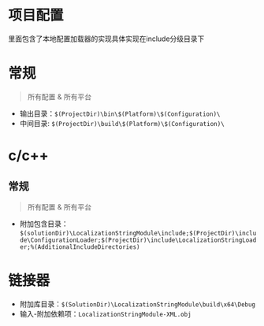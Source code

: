 # 项目配置

里面包含了本地配置加载器的实现具体实现在include分级目录下

# 常规

> 所有配置 & 所有平台

- 输出目录：`$(ProjectDir)\bin\$(Platform)\$(Configuration)\`
- 中间目录:  `$(ProjectDir)\build\$(Platform)\$(Configuration)\`

# c/c++

## 常规

> 所有配置 & 所有平台

- 附加包含目录：`$(solutionDir)\LocalizationStringModule\include;$(ProjectDir)\include\ConfigurationLoader;$(ProjectDir)\include\LocalizationStringLoader;%(AdditionalIncludeDirectories)`

# 链接器

- 附加库目录：`$(SolutionDir)\LocalizationStringModule\build\x64\Debug`
- 输入-附加依赖项：`LocalizationStringModule-XML.obj`